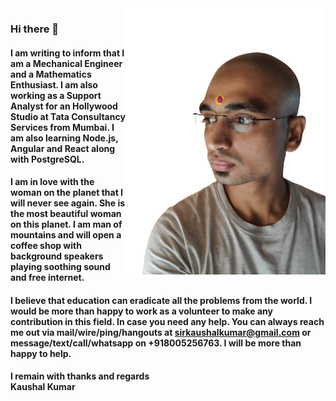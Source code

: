 <img align="right" src="https://github.com/unixia/unixia/blob/master/profile_picture.png" width=320px/>

### Hi there 👋

#### I am writing to inform that I am a Mechanical Engineer and a Mathematics Enthusiast. I am also working as a Support Analyst for an Hollywood Studio at Tata Consultancy Services from Mumbai. I am also learning Node.js, Angular and React along with PostgreSQL. 

#### I am in love with the woman on the planet that I will never see again. She is the most beautiful woman on this planet. I am man of mountains and will open a coffee shop with background speakers playing soothing sound and free internet. 

#### I believe that education can eradicate all the problems from the world. I would be more than happy to work as a volunteer to make any contribution in this field. In case you need any help. You can always reach me out via mail/wire/ping/hangouts at sirkaushalkumar@gmail.com or message/text/call/whatsapp on +918005256763. I will be more than happy to help.

#### I remain with thanks and regards <br/> Kaushal Kumar

<!--
**unixia/unixia** is a ✨ _special_ ✨ repository because its `README.md` (this file) appears on your GitHub profile.

Here are some ideas to get you started:

- 🔭 I’m currently working on ...
- 🌱 I’m currently learning ...
- 👯 I’m looking to collaborate on ...
- 🤔 I’m looking for help with ...
- 💬 Ask me about ...
- 📫 How to reach me: ...
- 😄 Pronouns: ...
- ⚡ Fun fact: ...
-->
